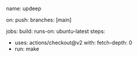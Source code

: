 name: updeep

on:
	push:
		branches: [main]

jobs:
	build:
		runs-on: ubuntu-latest
		steps:
-  uses: actions/checkout@v2
    with:
	fetch-depth: 0
- run: make
